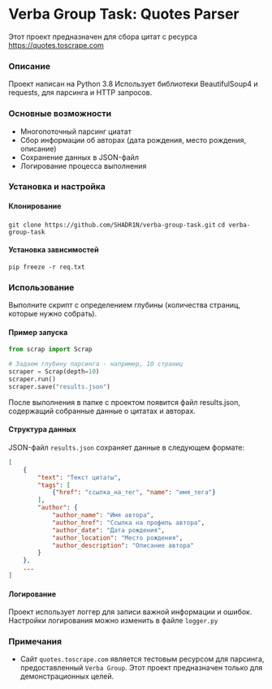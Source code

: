 
# Verba Group Task: Quotes Parser

Этот проект предназначен для сбора цитат с ресурса https://quotes.toscrape.com

### Описание
Проект написан на Python 3.8
Использует библиотеки BeautifulSoup4 и requests, для парсинга и HTTP запросов.

### Основные возможности
- Многопоточный парсинг циатат
- Сбор информации об авторах (дата рождения, место рождения, описание)
- Сохранение данных в JSON-файл
- Логирование процесса выполнения

### Установка и настройка
#### Клонирование 
`git clone https://github.com/SHADR1N/verba-group-task.git`
`cd verba-group-task`
#### Установка зависимостей
`pip freeze -r req.txt`

### Использование
Выполните скрипт с определением глубины (количества страниц, которые нужно собрать).

#### Пример запуска
```python
from scrap import Scrap

# Задаем глубину парсинга - например, 10 страниц
scraper = Scrap(depth=10)
scraper.run()
scraper.save("results.json")
```
После выполнения в папке с проектом появится файл results.json, содержащий собранные данные о цитатах и авторах.

#### Структура данных
JSON-файл `results.json` сохраняет данные в следующем формате:

```json
[
    {
        "text": "Текст цитаты",
        "tags": [
            {"href": "ссылка_на_тег", "name": "имя_тега"}
        ],
        "author": {
            "author_name": "Имя автора",
            "author_href": "Ссылка на профиль автора",
            "author_date": "Дата рождения",
            "author_location": "Место рождения",
            "author_description": "Описание автора"
        }
    },
    ...
]
```
#### Логирование

Проект использует логгер для записи важной информации и ошибок. Настройки логирования можно изменить в файле `logger.py`

### Примечания
- Сайт `quotes.toscrape.com` является тестовым ресурсом для парсинга, предоставленный `Verba Group`. Этот проект предназначен только для демонстрационных целей.